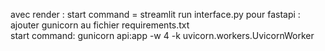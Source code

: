 avec render :
start command = streamlit run interface.py
pour fastapi : ajouter gunicorn au fichier requirements.txt  
start command: gunicorn api:app -w 4 -k uvicorn.workers.UvicornWorker
